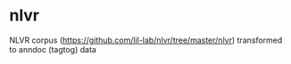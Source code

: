 # nlvr
NLVR corpus (https://github.com/lil-lab/nlvr/tree/master/nlvr) transformed to anndoc (tagtog) data
